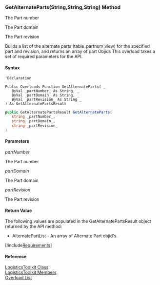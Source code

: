 ﻿### GetAlternateParts(String,String,String) Method

The Part number

The Part domain

The Part revision

Builds a list of the alternate parts (table_partnum_view) for the specified part and revision, and returns an array of part Objids This overload takes a set of required parameters for the API.

#### Syntax

```vbnet
'Declaration

Public Overloads Function GetAlternateParts( _
   ByVal _partNumber_ As String, _
   ByVal _partDomain_ As String, _
   ByVal _partRevision_ As String _
) As GetAlternatePartsResult
```

```csharp
public GetAlternatePartsResult GetAlternateParts( 
   string _partNumber_,
   string _partDomain_,
   string _partRevision_
)
```

#### Parameters

_partNumber_

The Part number

_partDomain_

The Part domain

_partRevision_

The Part revision

#### Return Value

The following values are populated in the GetAlternatePartsResult object returned by the API method:

*   AlternatePartList \- An array of Alternate Part objid's.

[!include[Requirements](../partials/requirements.md)]

#### Reference

[LogisticsToolkit Class](FChoice.Toolkits.Clarify~FChoice.Toolkits.Clarify.Logistics.LogisticsToolkit.md)  
[LogisticsToolkit Members](FChoice.Toolkits.Clarify~FChoice.Toolkits.Clarify.Logistics.LogisticsToolkit_members.md)  
[Overload List](FChoice.Toolkits.Clarify~FChoice.Toolkits.Clarify.Logistics.LogisticsToolkit~GetAlternateParts.md)